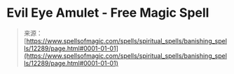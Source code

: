 <!--yml

category: 未分类

date: 2024-06-12 18:49:53

-->

# Evil Eye Amulet - Free Magic Spell

> 来源：[https://www.spellsofmagic.com/spells/spiritual_spells/banishing_spells/12289/page.html#0001-01-01](https://www.spellsofmagic.com/spells/spiritual_spells/banishing_spells/12289/page.html#0001-01-01)
